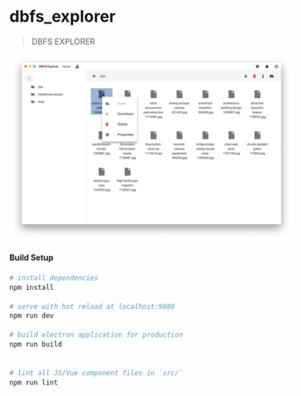 # dbfs_explorer

> DBFS EXPLORER

![Screenshot of DBFS-Explorer](screenshots/DBFS_explorer_context_menu.png)

#### Build Setup

``` bash
# install dependencies
npm install

# serve with hot reload at localhost:9080
npm run dev

# build electron application for production
npm run build


# lint all JS/Vue component files in `src/`
npm run lint

```
